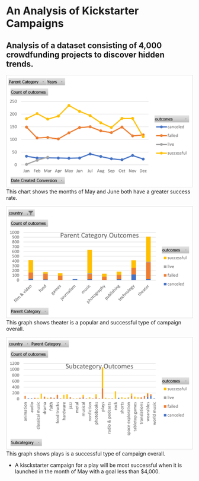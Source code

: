 # An Analysis of Kickstarter Campaigns

## Analysis of a dataset consisting of 4,000 crowdfunding projects to discover hidden trends.

![Outcomes_Based on_Launch_Date](https://github.com/LLeyva-bot/Kickstarter_Analysis/blob/main/Outcomes_Based%20on_Launch_Date.png)
This chart shows the months of May and June both have a greater success rate.

![ParentCategory_Outcomes](https://github.com/LLeyva-bot/Kickstarter_Analysis/blob/main/ParentCategory%20_Outcomes.png)
This graph shows theater is a popular and successful type of campaign overall.

![SubCategory_Outcomes](https://github.com/LLeyva-bot/Kickstarter_Analysis/blob/main/SubCategory_Outcomes.png)
This graph shows plays is a successful type of campaign overall.

- A kisckstarter campaign for a play will be most successful when it is launched in the month of May with a goal less than $4,000.

